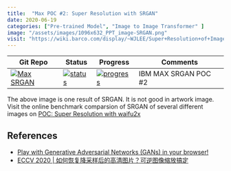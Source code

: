 ```yaml
---
title:  "Max POC #2: Super Resolution with SRGAN"
date: 2020-06-19
categories: ["Pre-trained Model", "Image to Image Transformer" ]
image: "/assets/images/1096x632_PPT_image-SRGAN.png"
visit: "https://wiki.barco.com/display/~WJLEE/Super+Resolution+of+Images"
---
```


| Git Repo                                                                                                                                         | Status                                                                                                                                                                | Progress                                                                                                                    | Comments                                                     |
|--------------------------------------------------------------------------------------------------------------------------------------------------|-----------------------------------------------------------------------------------------------------------------------------------------------------------------------|----------------------------------------------------------------------------------------------------------------------------------------|--------------------------------------------------------------|
| [![Max SRGAN](https://img.shields.io/badge/MAX_SRGAN-gray?logo=IBM)](https://git.barco.com/users/wjlee/repos/max-image-resolution-enhancer/browse) | [![status](https://tailab.barco.com:9443/deeplearningcomputing/max-image-resolution-enhancer/badges/master/pipeline.svg)](https://tailab.barco.com:9443/deeplearningcomputing/max-image-resolution-enhancer/pipelines) | [![progress](https://img.shields.io/badge/MAX_SRGAN-POC-red)](http://dlc.barco.com:5000/)|IBM MAX SRGAN POC #2|


The above image is one result of SRGAN. It is not good in artwork image. Visit the online benchmark comparsion of SRGAN of several different images on [POC: Super Resolution with waifu2x]({{site.url}}{{site.baseurl}}/SuperResolution-with-waifu2x/)

## References
* [Play with Generative Adversarial Networks (GANs) in your browser!](https://poloclub.github.io/ganlab/)
* [ECCV 2020 | 如何恢复降采样后的高清图片？可逆图像缩放搞定](https://mp.weixin.qq.com/s/1XE4xFOl7x1p5PCThbdC6w?fbclid=IwAR2bomGuirpP7eH7LVh_8Erws-BjxWVHXpmNOUmX9EvbVO6xp_6Rxg91QR0)
